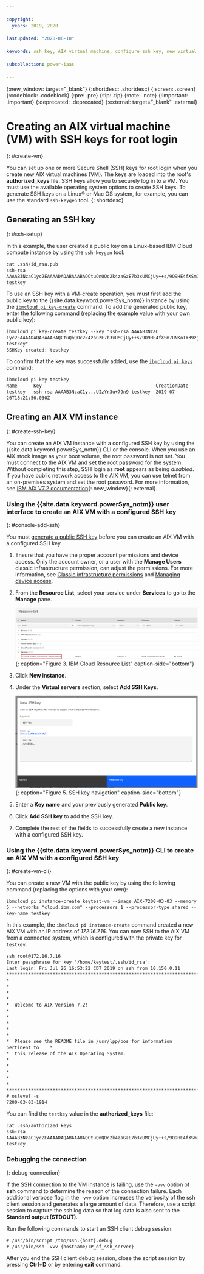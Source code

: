 ```yaml
---

copyright:
  years: 2019, 2020

lastupdated: "2020-06-10"

keywords: ssh key, AIX virtual machine, configure ssh key, new virtual server, public ssh key

subcollection: power-iaas

---
```


{:new_window: target="_blank"}
{:shortdesc: .shortdesc}
{:screen: .screen}
{:codeblock: .codeblock}
{:pre: .pre}
{:tip: .tip}
{:note: .note}
{:important: .important}
{:deprecated: .deprecated}
{:external: target="_blank" .external}

# Creating an AIX virtual machine (VM) with SSH keys for root login
{: #create-vm}

You can set up one or more Secure Shell (SSH) keys for root login when you create new AIX virtual machines (VM). The keys are loaded into the root's **authorized_keys** file. SSH keys allow you to securely log in to a VM. You must use the available operating system options to create SSH keys. To generate SSH keys on a Linux&reg; or Mac OS system, for example, you can use the standard `ssh-keygen` tool.
{: shortdesc}

## Generating an SSH key
{: #ssh-setup}

In this example, the user created a public key on a Linux-based IBM Cloud compute instance by using the `ssh-keygen` tool:

```text
cat .ssh/id_rsa.pub
ssh-rsa AAAAB3NzaC1yc2EAAAADAQABAAABAQCtuQnQOc2k4zaGzE7b3xUMCjUy++s/9O9HE4fXSm7UNKoTY39zjQ8mhOwaA3HEo12tOdzdFDYHHWNOYufCcFFk61CAL6HyQGGClib1nFc1xUcgTI9Dee8zzaAsN8mIIr1CgbRELhvOsTv23U4QddpfjkcVoKfF0BAtxgauvooQdPZBoxa2rsD+BvcWnjglkYWG2aBbuzFvSl1fLMihjfej8w1lxbcsYEcJg2X96NJPLmLsEJ+XwoXfVuv0X4z8IoBzZ8UbyTlrDv73EAH34GViYfZFbrIaNnwnz/f/tuOKcINihH72YP+oZn9JeiHQ+hKpMqJAmOK2UIzYr3u+79n9 testkey
```

To use an SSH key with a VM-create operation, you must first add the public key to the {{site.data.keyword.powerSys_notm}} instance by using the [`ibmcloud pi key-create`](/docs/power-iaas-cli-plugin?topic=power-iaas-cli-plugin-power-iaas-cli-reference#ibmcloud-pi-key-create) command. To add the generated public key, enter the following command (replacing the example value with your own public key):

```text
ibmcloud pi key-create testkey --key "ssh-rsa AAAAB3NzaC
1yc2EAAAADAQABAAABAQCtuQnQOc2k4zaGzE7b3xUMCjUy++s/9O9HE4fXSm7UNKoTY39zjQ8mhOwaA3HEo12tOdzdFDYHHWNOYufCcFFk61CAL6HyQGGClib1nFc1xUcgTI9Dee8zzaAsN8mIIr1CgbRELhvOsTv23U4QddpfjkcVoKfF0BAtxgauvooQdPZBoxa2rsD+BvcWnjglkYWG2aBbuzFvSl1fLMihjfej8w1lxbcsYEcJg2X96NJPLmLsEJ+XwoXfVuv0X4z8IoBzZ8UbyTlrDv73EAH34GViYfZFbrIaNnwnz/f/tuOKcINihH72YP+oZn9JeiHQ+hKpMqJAmOK2UIzYr3u+79n9 testkey"
SSHKey created: testkey
```

To confirm that the key was successfully added, use the [`ibmcloud pi keys`](/docs/power-iaas-cli-plugin?topic=power-iaas-cli-plugin-power-iaas-cli-reference#ibmcloud-pi-keys) command:

```text
ibmcloud pi key testkey
Name      Key                                          CreationDate
testkey   ssh-rsa AAAAB3NzaC1y...UIzYr3u+79n9 testkey  2019-07-26T18:21:56.030Z
```

## Creating an AIX VM instance
{: #create-ssh-key}

You can create an AIX VM instance with a configured SSH key by using the {{site.data.keyword.powerSys_notm}} CLI or the console. When you use an AIX stock image as your boot volume, the root password is not set. You must connect to the AIX VM and set the root password for the system. Without completing this step, SSH login as **root** appears as being *disabled*. If you have public network access to the AIX VM, you can use telnet from an on-premises system and set the root password. For more information, see [IBM AIX V7.2 documentation](https://www.ibm.com/support/knowledgecenter/en/ssw_aix_72/navigation/welcome.html){: new_window}{: external}.

### Using the {{site.data.keyword.powerSys_notm}} user interface to create an AIX VM with a configured SSH key
{: #console-add-ssh}

You must [generate a public SSH key](#ssh-setup) before you can create an AIX VM with a configured SSH key.

1. Ensure that you have the proper account permissions and device access. Only the account owner, or a user with the **Manage Users** classic infrastructure permission, can adjust the permissions. For more information, see [Classic infrastructure permissions](/docs/iam?topic=iam-infrapermission#infrapermission) and [Managing device access](/docs/vsi?topic=virtual-servers-managing-device-access).

2. From the **Resource List**, select your service under **Services** to go to the **Manage** pane.

    ![IBM Cloud Resource List](./images/power-iaas-resource-list.png "IBM Cloud Resource List"){: caption="Figure 3. IBM Cloud Resource List" caption-side="bottom"}

3. Click **New instance**.

4. Under the **Virtual servers** section, select **Add SSH Keys**.

    ![SSH key navigation](./images/console-ssh-new.png "SSH key navigation"){: caption="Figure 5. SSH key navigation" caption-side="bottom"}

5. Enter a **Key name** and your previously generated **Public key**.

6. Click **Add SSH key** to add the SSH key.

7. Complete the rest of the fields to successfully create a new instance with a configured SSH key.

### Using the {{site.data.keyword.powerSys_notm}} CLI to create an AIX VM with a configured SSH key
{: #create-vm-cli}

You can create a new VM with the public key by using the following command (replacing the options with your own):

```text
ibmcloud pi instance-create keytest-vm --image AIX-7200-03-03 --memory 5 --networks "cloud.ibm.com" --processors 1 --processor-type shared --key-name testkey
```

In this example, the `ibmcloud pi instance-create` command created a new AIX VM with an IP address of _172.16.7.16_. You can now SSH to the AIX VM from a connected system, which is configured with the private key for `testkey`.

```text
ssh root@172.16.7.16
Enter passphrase for key '/home/keytest/.ssh/id_rsa':
Last login: Fri Jul 26 16:53:22 CDT 2019 on ssh from 10.150.0.11
*******************************************************************************
*                                                                             *
*                                                                             *
*  Welcome to AIX Version 7.2!                                                *
*                                                                             *
*                                                                             *
*  Please see the README file in /usr/lpp/bos for information pertinent to    *
*  this release of the AIX Operating System.                                  *
*                                                                             *
*                                                                             *
*******************************************************************************
# oslevel -s
7200-03-03-1914
```

You can find the `testkey` value in the **authorized_keys** file:

```text
cat .ssh/authorized_keys
ssh-rsa AAAAB3NzaC1yc2EAAAADAQABAAABAQCtuQnQOc2k4zaGzE7b3xUMCjUy++s/9O9HE4fXSm7UNKoTY39zjQ8mhOwaA3HEo12tOdzdFDYHHWNOYufCcFFk61CAL6HyQGGClib1nFc1xUcgTI9Dee8zzaAsN8mIIr1CgbRELhvOsTv23U4QddpfjkcVoKfF0BAtxgauvooQdPZBoxa2rsD+BvcWnjglkYWG2aBbuzFvSl1fLMihjfej8w1lxbcsYEcJg2X96NJPLmLsEJ+XwoXfVuv0X4z8IoBzZ8UbyTlrDv73EAH34GViYfZFbrIaNnwnz/f/tuOKcINihH72YP+oZn9JeiHQ+hKpMqJAmOK2UIzYr3u+79n9 testkey
```

### Debugging the connection
{: debug-connection}

If the SSH connection to the VM instance is failing, use the `-vvv` option of **ssh** command to determine the reason of the connection failure. Each additional verbose flag in the `-vvv` option increases the verbosity of the ssh client session and generates a large amount of data. Therefore, use a script session to capture the ssh log data so that log data is also sent to the **Standard output (STDOUT)**.

Run the following commands to start an SSH client debug session:
```text
# /usr/bin/script /tmp/ssh.{host}.debug
# /usr/bin/ssh -vvv {hostname/IP_of_ssh_server}
```

After you end the SSH client debug session, close the script session by pressing **Ctrl+D** or by entering **exit** command.

